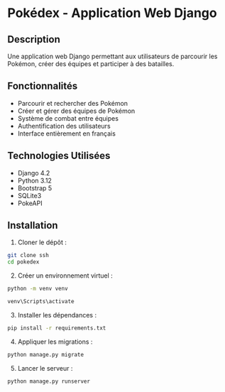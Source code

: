 # Pokédex - Application Web Django

## Description
Une application web Django permettant aux utilisateurs de parcourir les Pokémon, créer des équipes et participer à des batailles.

## Fonctionnalités
- Parcourir et rechercher des Pokémon
- Créer et gérer des équipes de Pokémon
- Système de combat entre équipes
- Authentification des utilisateurs
- Interface entièrement en français

## Technologies Utilisées
- Django 4.2
- Python 3.12
- Bootstrap 5
- SQLite3
- PokeAPI

## Installation

1. Cloner le dépôt :
```bash
git clone ssh
cd pokedex
```

2. Créer un environnement virtuel :
```bash
python -m venv venv

venv\Scripts\activate    
```

3. Installer les dépendances :
```bash
pip install -r requirements.txt
```

4. Appliquer les migrations :
```bash
python manage.py migrate
```

5. Lancer le serveur :
```bash
python manage.py runserver
```
